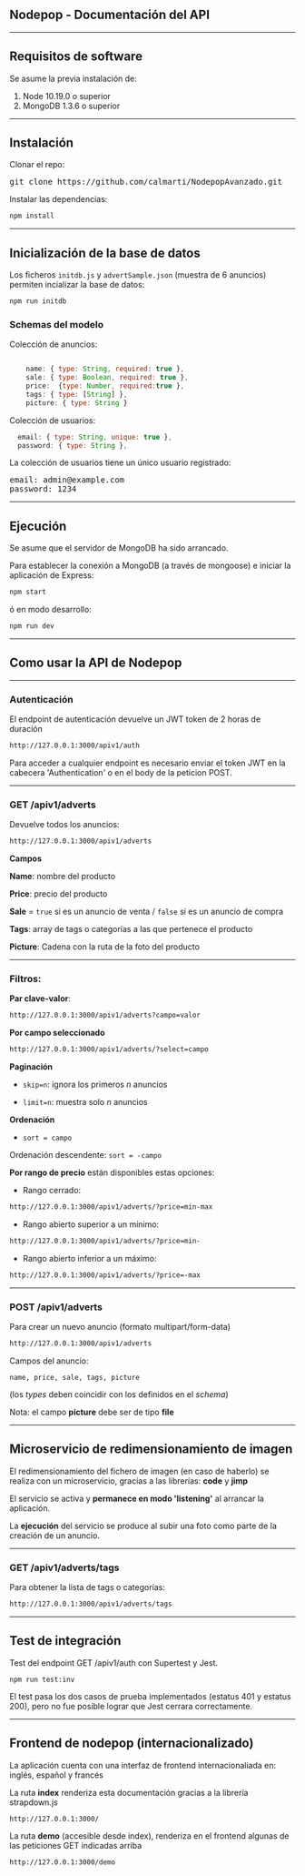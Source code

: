 
## Nodepop - Documentación del API
---

<!--Puedes ver una demo <a href="/demo">aquí</a> -->

## Requisitos de software

Se asume la previa instalación de:

 1. Node 10.19.0 o superior
 2. MongoDB 1.3.6 o superior

---

## Instalación
Clonar el repo:
 <pre>git clone https://github.com/calmarti/NodepopAvanzado.git</pre> 
 
 Instalar las dependencias: 
```sh 
npm install
```
---
## Inicialización de la base de datos

Los ficheros `initdb.js` y `advertSample.json` (muestra de 6 anuncios) permiten incializar la base de datos:

```sh 
npm run initdb
```

### Schemas del modelo

Colección de anuncios:
```js

    name: { type: String, required: true }, 
    sale: { type: Boolean, required: true },
    price:  {type: Number, required:true },
    tags: { type: [String] },   
    picture: { type: String }

```
Colección de usuarios:
```js
  email: { type: String, unique: true },
  password: { type: String },
```
La colección de usuarios tiene un único usuario registrado:
<pre>email: admin@example.com
password: 1234</pre>

---

## Ejecución

Se asume que el servidor de MongoDB ha sido arrancado.

Para establecer la conexión a MongoDB (a través de mongoose) e iniciar la aplicación de Express:

```sh
npm start
```
ó en modo desarrollo: 

```sh
npm run dev
```

---

## Como usar la API de  Nodepop

---
 ### Autenticación
El endpoint de autenticación devuelve un JWT token de 2 horas de duración
```sh
http://127.0.0.1:3000/apiv1/auth

```

Para acceder a cualquier endpoint es necesario enviar el token JWT en la cabecera 'Authentication' o en el body de la peticion POST.

---
### GET /apiv1/adverts

Devuelve todos los anuncios:
```sh
http://127.0.0.1:3000/apiv1/adverts
```

**Campos**

**Name**: nombre del producto

**Price**: precio del producto

**Sale** = `true` si es un anuncio de venta / `false` si es un anuncio de compra

**Tags**: array de tags o categorías a las que pertenece el producto

**Picture**: Cadena con la ruta de la foto del producto

---

### Filtros:

**Par clave-valor**:

```sh
http://127.0.0.1:3000/apiv1/adverts?campo=valor
```

**Por campo seleccionado**

```sh
http://127.0.0.1:3000/apiv1/adverts/?select=campo
```


**Paginación** 

- `skip=n`: ignora los primeros *n* anuncios 

- `limit=n`: muestra solo *n* anuncios 

**Ordenación**

- `sort = campo` 

Ordenación descendente: `sort = -campo` 


**Por rango de precio** están disponibles estas opciones:
- Rango cerrado: 
 ```sh
 http://127.0.0.1:3000/apiv1/adverts/?price=min-max
 ```
- Rango abierto superior a un mínimo: 
 ```sh
 http://127.0.0.1:3000/apiv1/adverts/?price=min-
 ```
- Rango abierto inferior a un máximo:

 ```sh
 http://127.0.0.1:3000/apiv1/adverts/?price=-max
 ```

---


### POST /apiv1/adverts
Para crear un nuevo anuncio (formato multipart/form-data)

```sh
http://127.0.0.1:3000/apiv1/adverts
```


Campos del anuncio:

 `name, price, sale, tags, picture`
 
(los *types* deben coincidir con los definidos en el *schema*) 

Nota: el campo **picture** debe ser de tipo **file**

---


## Microservicio de redimensionamiento de imagen

El redimensionamiento del fichero de imagen (en caso de haberlo) se realiza con un microservicio, gracias a las librerías: **code** y **jimp**

El servicio se activa y **permanece en modo 'listening'** al arrancar la aplicación.

La **ejecución** del servicio se produce al subir una foto como parte de la creación de un anuncio. 

---


### GET /apiv1/adverts/tags

Para obtener la lista de tags o categorías:

```sh
http://127.0.0.1:3000/apiv1/adverts/tags
```

---


## Test de integración

Test del endpoint GET /apiv1/auth con Supertest y Jest.
```
npm run test:inv
```
El test pasa los dos casos de prueba implementados (estatus 401 y estatus 200), pero no fue posible lograr que Jest cerrara correctamente.

---
## Frontend de nodepop (internacionalizado)

La aplicación cuenta con una interfaz de frontend internacionaliada en: inglés, español y francés

La ruta **index** renderiza esta documentación gracias a la librería strapdown.js
```sh
http://127.0.0.1:3000/
```
La ruta **demo** (accesible desde index), renderiza en el frontend algunas de las peticiones GET indicadas arriba

```sh
http://127.0.0.1:3000/demo
```


